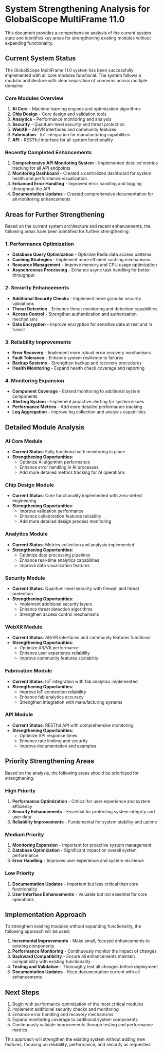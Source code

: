 # System Strengthening Analysis for GlobalScope MultiFrame 11.0

This document provides a comprehensive analysis of the current system state and identifies key areas for strengthening existing modules without expanding functionality.

## Current System Status

The GlobalScope MultiFrame 11.0 system has been successfully implemented with all core modules functional. The system follows a modular architecture with clear separation of concerns across multiple domains:

### Core Modules Overview

1. **AI Core** - Machine learning engines and optimization algorithms
2. **Chip Design** - Core design and validation tools
3. **Analytics** - Performance monitoring and analysis
4. **Security** - Quantum-level security and threat protection
5. **WebXR** - AR/VR interfaces and community features
6. **Fabrication** - IoT integration for manufacturing capabilities
7. **API** - RESTful interface for all system functionality

### Recently Completed Enhancements

1. **Comprehensive API Monitoring System** - Implemented detailed metrics tracking for all API endpoints
2. **Monitoring Dashboard** - Created a centralized dashboard for system health and performance visualization
3. **Enhanced Error Handling** - Improved error handling and logging throughout the API
4. **Documentation Updates** - Created comprehensive documentation for all monitoring enhancements

## Areas for Further Strengthening

Based on the current system architecture and recent enhancements, the following areas have been identified for further strengthening:

### 1. Performance Optimization
- **Database Query Optimization** - Optimize Redis data access patterns
- **Caching Strategies** - Implement more efficient caching mechanisms
- **Resource Management** - Improve memory and CPU usage optimization
- **Asynchronous Processing** - Enhance async task handling for better throughput

### 2. Security Enhancements
- **Additional Security Checks** - Implement more granular security validations
- **Threat Detection** - Enhance threat monitoring and detection capabilities
- **Access Control** - Strengthen authentication and authorization mechanisms
- **Data Encryption** - Improve encryption for sensitive data at rest and in transit

### 3. Reliability Improvements
- **Error Recovery** - Implement more robust error recovery mechanisms
- **Fault Tolerance** - Enhance system resilience to failures
- **Backup Systems** - Strengthen backup and recovery procedures
- **Health Monitoring** - Expand health check coverage and reporting

### 4. Monitoring Expansion
- **Component Coverage** - Extend monitoring to additional system components
- **Alerting System** - Implement proactive alerting for system issues
- **Performance Metrics** - Add more detailed performance tracking
- **Log Aggregation** - Improve log collection and analysis capabilities

## Detailed Module Analysis

### AI Core Module
- **Current Status**: Fully functional with monitoring in place
- **Strengthening Opportunities**:
  - Optimize AI algorithm performance
  - Enhance error handling in AI processes
  - Add more detailed metrics tracking for AI operations

### Chip Design Module
- **Current Status**: Core functionality implemented with zero-defect engineering
- **Strengthening Opportunities**:
  - Improve validation performance
  - Enhance collaboration features reliability
  - Add more detailed design process monitoring

### Analytics Module
- **Current Status**: Metrics collection and analysis implemented
- **Strengthening Opportunities**:
  - Optimize data processing pipelines
  - Enhance real-time analytics capabilities
  - Improve data visualization features

### Security Module
- **Current Status**: Quantum-level security with firewall and threat protection
- **Strengthening Opportunities**:
  - Implement additional security layers
  - Enhance threat detection algorithms
  - Strengthen access control mechanisms

### WebXR Module
- **Current Status**: AR/VR interfaces and community features functional
- **Strengthening Opportunities**:
  - Optimize AR/VR performance
  - Enhance user experience reliability
  - Improve community features scalability

### Fabrication Module
- **Current Status**: IoT integration with fab analytics implemented
- **Strengthening Opportunities**:
  - Improve IoT connection reliability
  - Enhance fab analytics accuracy
  - Strengthen integration with manufacturing systems

### API Module
- **Current Status**: RESTful API with comprehensive monitoring
- **Strengthening Opportunities**:
  - Optimize API response times
  - Enhance rate limiting and security
  - Improve documentation and examples

## Priority Strengthening Areas

Based on the analysis, the following areas should be prioritized for strengthening:

### High Priority
1. **Performance Optimization** - Critical for user experience and system efficiency
2. **Security Enhancements** - Essential for protecting system integrity and user data
3. **Reliability Improvements** - Fundamental for system stability and uptime

### Medium Priority
1. **Monitoring Expansion** - Important for proactive system management
2. **Database Optimization** - Significant impact on overall system performance
3. **Error Handling** - Improves user experience and system resilience

### Low Priority
1. **Documentation Updates** - Important but less critical than core functionality
2. **User Interface Enhancements** - Valuable but not essential for core operations

## Implementation Approach

To strengthen existing modules without expanding functionality, the following approach will be used:

1. **Incremental Improvements** - Make small, focused enhancements to existing components
2. **Performance Monitoring** - Continuously monitor the impact of changes
3. **Backward Compatibility** - Ensure all enhancements maintain compatibility with existing functionality
4. **Testing and Validation** - Thoroughly test all changes before deployment
5. **Documentation Updates** - Keep documentation current with all enhancements

## Next Steps

1. Begin with performance optimization of the most critical modules
2. Implement additional security checks and monitoring
3. Enhance error handling and recovery mechanisms
4. Expand monitoring coverage to additional system components
5. Continuously validate improvements through testing and performance metrics

This approach will strengthen the existing system without adding new features, focusing on reliability, performance, and security as requested.